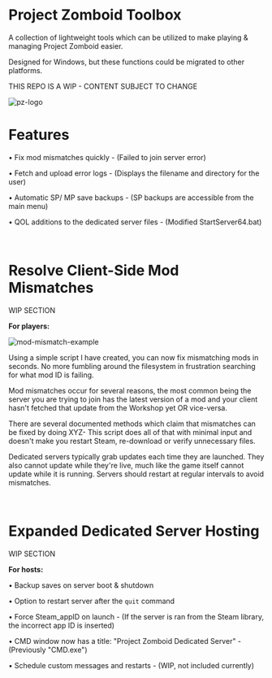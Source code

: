 # Project Zomboid Toolbox
A collection of lightweight tools which can be utilized to make playing & managing Project Zomboid easier.

Designed for Windows, but these functions could be migrated to other platforms.

THIS REPO IS A WIP - CONTENT SUBJECT TO CHANGE

![pz-logo](https://i.ibb.co/nzzbB4f/pztoolbox.png)

# Features
• Fix mod mismatches quickly - (Failed to join server error)

• Fetch and upload error logs - (Displays the filename and directory for the user)

• Automatic SP/ MP save backups - (SP backups are accessible from the main menu)

• QOL additions to the dedicated server files - (Modified StartServer64.bat)


<br>

# Resolve Client-Side Mod Mismatches
WIP SECTION

<b>For players:</b>

![mod-mismatch-example](https://i.ibb.co/4MrjnP1/mismatchexample-S.png)

Using a simple script I have created, you can now fix mismatching mods in seconds. No more fumbling around the filesystem in frustration searching for what mod ID is failing.

Mod mismatches occur for several reasons, the most common being the server you are trying to join has the latest version of a mod and your client hasn't fetched that update from the Workshop yet OR vice-versa. 

There are several documented methods which claim that mismatches can be fixed by doing XYZ- This script does all of that with minimal input and doesn't make you restart Steam, re-download or verify unnecessary files.

Dedicated servers typically grab updates each time they are launched. They also cannot update while they're live, much like the game itself cannot update while it is running. Servers should restart at regular intervals to avoid mismatches.

<br>

# Expanded Dedicated Server Hosting
WIP SECTION

<b>For hosts:</b>

• Backup saves on server boot & shutdown

• Option to restart server after the `quit` command

• Force Steam_appID on launch - (If the server is ran from the Steam library, the incorrect app ID is inserted)

• CMD window now has a title: "Project Zomboid Dedicated Server" - (Previously "CMD.exe")

• Schedule custom messages and restarts - (WIP, not included currently)

<br>
